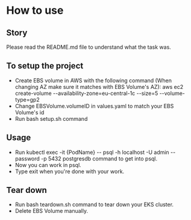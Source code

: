 # How to use

## Story
Please read the README.md file to understand what the task was.

## To setup the project
- Create EBS volume in AWS with the following command (When changing AZ make sure it matches with EBS Volume's AZ): 
aws ec2 create-volume --availability-zone=eu-central-1c --size=5 --volume-type=gp2 
- Change EBSVolume.volumeID in values.yaml to match your EBS Volume's id
- Run bash setup.sh command

## Usage
- Run kubectl exec -it {PodName} --  psql -h localhost -U admin --password -p 5432 postgresdb command to get into psql.
- Now you can work in psql.
- Type exit when you're done with your work.

## Tear down
- Run bash teardown.sh command to tear down your EKS cluster.
- Delete EBS Volume manually.